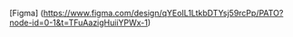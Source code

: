 [Figma] (https://www.figma.com/design/qYEoIL1LtkbDTYsj59rcPp/PATO?node-id=0-1&t=TFuAazigHuiiYPWx-1)
